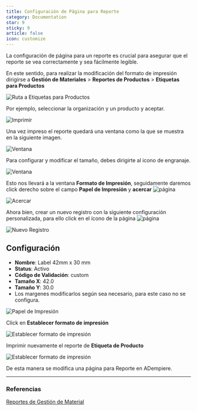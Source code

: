 ```yaml
---
title: Configuración de Página para Reporte
category: Documentation
star: 9
sticky: 9
article: false
icon: customize
---
```


La configuración de página para un reporte es crucial para asegurar que el reporte se vea correctamente y sea fácilmente legible.

En este sentido, para realizar la modificación del formato de impresión dirigirse a **Gestión de Materiales** > **Reportes de Productos** > **Etiquetas para Productos**

![Ruta a Etiquetas para Productos](/assets/img/docs/general/path.png)

Por ejemplo, seleccionar la organización y un producto y aceptar.

![Imprimir](/assets/img/docs/general/product-label.png)

Una vez impreso el reporte quedará una ventana como la que se muestra en la siguiente imagen.

![Ventana](/assets/img/docs/general/print.png)

Para configurar y modificar el tamaño, debes dirigirte al icono de engranaje.

![Ventana](/assets/img/docs/general/select-config.png)

Esto nos llevará a la ventana **Formato de Impresión**, seguidamente daremos click derecho sobre el campo **Papel de Impresión** y **acercar**   ![**página**](/assets/img/docs/basic-rules/image9.png) 

![Acercar](/assets/img/docs/general/print-format.png)

Ahora bien, crear un nuevo registro con la siguiente configuración personalizada, para ello click en el ícono de la página  ![**página**](/assets/img/docs/basic-rules/image3.png)

![Nuevo Registro](/assets/img/docs/general/new-record.png)

## Configuración

- **Nombre**: Label 42mm x 30 mm
- **Status**: Activo
- **Código de Validación**: custom
- **Tamaño X**: 42.0
- **Tamaño Y**: 30.0
- Los margenes modificarlos según sea necesario, para este caso no se configura.

![Papel de Impresión](/assets/img/docs/general/print-paper.png)

Click en **Establecer formato de impresión**

![Establecer formato de impresión](/assets/img/docs/general/set-print-format.png)

Imprimir nuevamente el reporte de **Etiqueta de Producto**

![Establecer formato de impresión](/assets/img/docs/general/product-labe-42x30mm.png)

De esta manera se modifica una página para Reporte en ADempiere.

---

### Referencias

[Reportes de Gestión de Material](https://docs.erpya.com/docs/material-management/material-management-reports.html)
